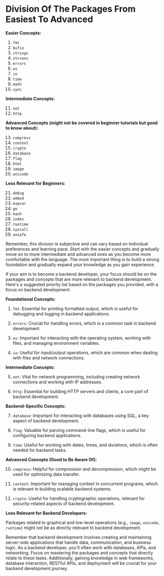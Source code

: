 # Division Of The Packages From Easiest To Advanced

<!-- https://pkg.go.dev/std -->

**Easier Concepts:**

1. `fmt`
2. `bufio`
3. `strings`
4. `strconv`
5. `errors`
6. `os`
7. `io`
8. `time`
9. `math`
10. `sync`

**Intermediate Concepts:**

11. `net`
12. `http`

**Advanced Concepts (might not be covered in beginner tutorials but good to know about):**

13. `compress`
14. `context`
15. `crypto`
16. `database`
17. `flag`
18. `html`
19. `image`
20. `unicode`

**Less Relevant for Beginners:**

21. `debug`
22. `embed`
23. `expvar`
24. `go`
25. `hash`
26. `index`
27. `runtime`
28. `syscall`
29. `unsafe`

Remember, this division is subjective and can vary based on individual preferences and learning pace. Start with the easier concepts and gradually move on to more intermediate and advanced ones as you become more comfortable with the language. The most important thing is to build a strong foundation and gradually expand your knowledge as you gain experience.

If your aim is to become a backend developer, your focus should be on the packages and concepts that are more relevant to backend development. Here's a suggested priority list based on the packages you provided, with a focus on backend development:

**Foundational Concepts:**

1. `fmt`: Essential for printing formatted output, which is useful for debugging and logging in backend applications.

2. `errors`: Crucial for handling errors, which is a common task in backend development.

3. `os`: Important for interacting with the operating system, working with files, and managing environment variables.

4. `io`: Useful for input/output operations, which are common when dealing with files and network connections.

**Intermediate Concepts:**

5. `net`: Vital for network programming, including creating network connections and working with IP addresses.

6. `http`: Essential for building HTTP servers and clients, a core part of backend development.

**Backend-Specific Concepts:**

7. `database`: Important for interacting with databases using SQL, a key aspect of backend development.

8. `flag`: Valuable for parsing command-line flags, which is useful for configuring backend applications.

9. `time`: Useful for working with dates, times, and durations, which is often needed for backend tasks.

**Advanced Concepts (Good to Be Aware Of):**

10. `compress`: Helpful for compression and decompression, which might be used for optimizing data transfer.

11. `context`: Important for managing context in concurrent programs, which is relevant in building scalable backend systems.

12. `crypto`: Useful for handling cryptographic operations, relevant for security-related aspects of backend development.

**Less Relevant for Backend Developers:**

Packages related to graphical and low-level operations (e.g., `image`, `unicode`, `runtime`) might not be as directly relevant to backend development.

Remember that backend development involves creating and maintaining server-side applications that handle data, communication, and business logic. As a backend developer, you'll often work with databases, APIs, and networking. Focus on mastering the packages and concepts that directly relate to these tasks. Additionally, gaining knowledge in web frameworks, database interaction, RESTful APIs, and deployment will be crucial for your backend development journey.
